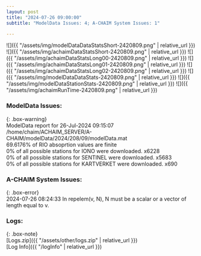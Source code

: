 ```yaml
---
layout: post
title: "2024-07-26 09:00:00"
subtitle: "ModelData Issues: 4; A-CHAIM System Issues: 1"

---
```


![]({{ "/assets/img/modelDataDataStatsShort-2420809.png" | relative_url }})
![]({{ "/assets/img/achaimDataStatsShort-2420809.png" | relative_url }})
![]({{ "/assets/img/achaimDataStatsLong00-2420809.png" | relative_url }})
![]({{ "/assets/img/achaimDataStatsLong01-2420809.png" | relative_url }})
![]({{ "/assets/img/achaimDataStatsLong02-2420809.png" | relative_url }})
![]({{ "/assets/img/modelDataDataStats-2420809.png" | relative_url }})
![]({{ "/assets/img/modelDataStationStats-2420809.png" | relative_url }})
![]({{ "/assets/img/achaimRunTime-2420809.png" | relative_url }})


### ModelData Issues:  
  
{: .box-warning}  
 ModelData report for 26-Jul-2024 09:15:07   
 /home/chaim/ACHAIM_SERVER/A-CHAIM/modelData/2024/208/09/modelData.mat   
 69.6176% of RIO absoprtion values are finite   
 0% of all possible stations for IONO were downloaded. x6228   
 0% of all possible stations for SENTINEL were downloaded. x5683   
 0% of all possible stations for KARTVERKET were downloaded. x690   
  
### A-CHAIM System Issues:  
  
{: .box-error}  
2024-07-26 08:24:33 In repelem(v, N), N must be a scalar or a vector of length equal to v.  

### Logs:  
  
{: .box-note}  
[Logs.zip]({{ "/assets/other/logs.zip" | relative_url }})  
[Log Info]({{ "/logInfo" | relative_url }})  
